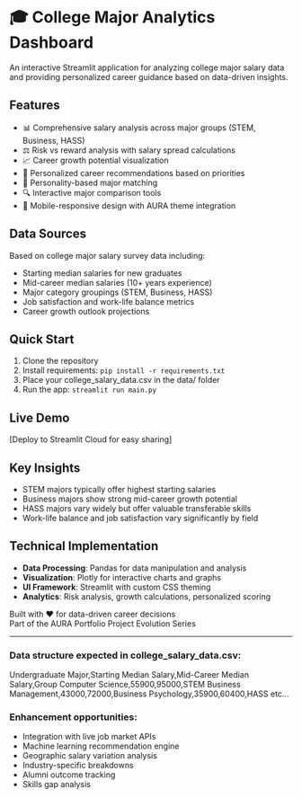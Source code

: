 # 🎓 College Major Analytics Dashboard
 
 An interactive Streamlit application for analyzing college major salary data and providing 
 personalized career guidance based on data-driven insights.
 
## Features
- 📊 Comprehensive salary analysis across major groups (STEM, Business, HASS)
- ⚖️ Risk vs reward analysis with salary spread calculations
- 📈 Career growth potential visualization  
- 🎯 Personalized career recommendations based on priorities
- 🧠 Personality-based major matching
- 🔍 Interactive major comparison tools
- 📱 Mobile-responsive design with AURA theme integration
 
## Data Sources
Based on college major salary survey data including:
- Starting median salaries for new graduates
- Mid-career median salaries (10+ years experience)
- Major category groupings (STEM, Business, HASS)
- Job satisfaction and work-life balance metrics
- Career growth outlook projections
 
## Quick Start
1. Clone the repository
2. Install requirements: `pip install -r requirements.txt`
3. Place your college_salary_data.csv in the data/ folder
4. Run the app: `streamlit run main.py`
 
## Live Demo
[Deploy to Streamlit Cloud for easy sharing]
 
## Key Insights
- STEM majors typically offer highest starting salaries
- Business majors show strong mid-career growth potential
- HASS majors vary widely but offer valuable transferable skills
- Work-life balance and job satisfaction vary significantly by field

## Technical Implementation
- **Data Processing**: Pandas for data manipulation and analysis
- **Visualization**: Plotly for interactive charts and graphs
- **UI Framework**: Streamlit with custom CSS theming
- **Analytics**: Risk analysis, growth calculations, personalized scoring

Built with ❤️ for data-driven career decisions  
Part of the AURA Portfolio Project Evolution Series

---

### Data structure expected in college_salary_data.csv:
Undergraduate Major,Starting Median Salary,Mid-Career Median Salary,Group
Computer Science,55900,95000,STEM
Business Management,43000,72000,Business
Psychology,35900,60400,HASS
etc...

### Enhancement opportunities:
- Integration with live job market APIs
- Machine learning recommendation engine
- Geographic salary variation analysis
- Industry-specific breakdowns
- Alumni outcome tracking
- Skills gap analysis